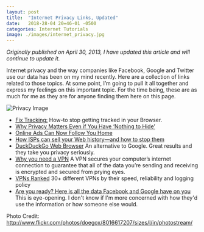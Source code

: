 ```yaml
---
layout: post
title:  "Internet Privacy Links, Updated"
date:   2018-28-04 20=46-01 -0500
categories: Internet Tutorials
image: ./images/internet_privacy.jpg
---
```


_Originally published on April 30, 2013, I have updated this article and will continue to update it._

Internet privacy and the way companies like Facebook, Google and Twitter use our data has been on my mind recently. Here are a collection of links related to those topics. At some point, I’m going to pull it all together and express my feelings on this important topic. For the time being, these are as much for me as they are for anyone finding them here on this page.

![Privacy Image](http://gbradhopkins.com/images/uploads/tutorials/internet_privacy.jpg)

*   [Fix Tracking:][1] How-to stop getting tracked in your Browser.
*   [Why Privacy Matters Even if You Have ‘Nothing to Hide’][2]
*   [Online Ads Can Now Follow You Home][3]
*   [How ISPs can sell your Web history—and how to stop them][4]
*   [DuckDuckGo Web Browser][5] An alternative to Google. Great results and they take you privacy seriously.
*   [Why you need a VPN][6] A VPN secures your computer’s internet connection to guarantee that all of the data you’re sending and receiving is encrypted and secured from prying eyes.
*   [VPNs Ranked][7] 30+ different VPNs by their speed, reliability and logging policy
*   [Are you ready? Here is all the data Facebook and Google have on you][8] This is eye-opening. I don't know if I'm more concerned with how they'd use the information or how someone else would.


Photo Credit: <http://www.flickr.com/photos/doegox/8016617207/sizes/l/in/photostream/>

 [1]: http://fixtracking.com/
 [2]: http://chronicle.com/article/Why-Privacy-Matters-Even-if/127461/
 [3]: http://online.wsj.com/article/SB10001424127887324482504578453223207072376.html?mod=rss_Technology
 [4]: https://arstechnica.com/information-technology/2017/03/how-isps-can-sell-your-web-history-and-how-to-stop-them/
 [5]: https://duckduckgo.com
 [6]: https://lifehacker.com/5940565/why-you-should-start-using-a-vpn-and-how-to-choose-the-best-one-for-your-needs
 [7]: https://thebestvpn.com
 [8]: https://www.theguardian.com/commentisfree/2018/mar/28/all-the-data-facebook-google-has-on-you-privacy

